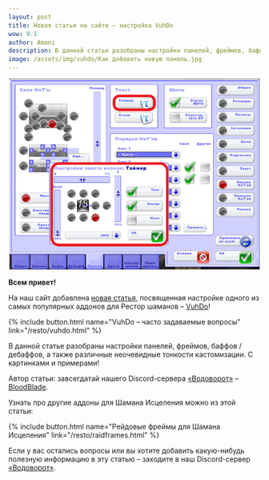 ```yaml
---    
layout: post
title: Новая статья на сайте – настройка VuhDo
wow: 9.1
author: Amani
description: В данной статье разобраны настройки панелей, фреймов, баффов / дебаффов, а также различные неочевидные тонкости кастомизации. С картинками и примерами!
image: /assets/img/vuhdo/Как добавить новую панель.jpg
---
```


<p align="center">
<img src="/assets/img/vuhdo/Как настроить иконки HoT'ов2.jpg" width=500x> 
</p>

**Всем привет!**

На наш сайт добавлена [новая статья](https://stormkeeper.ru/resto/vuhdo.html), посвященная настройке одного из самых популярных аддонов для Рестор шаманов – [VuhDo](https://www.curseforge.com/wow/addons/vuhdo)!

{% include button.html name="VuhDo – часто задаваемые вопросы" link="/resto/vuhdo.html" %}  

<p></p>

В данной статье разобраны настройки панелей, фреймов, баффов / дебаффов, а также различные неочевидные тонкости кастомизации. С картинками и примерами!

Автор статьи: завсегдатай нашего Discord-сервера [«Водоворот»](https://discord.gg/vodovorot) – [BloodBlade](https://ru.warcraftlogs.com/character/eu/ревущии-фьорд/Бурапи).

Узнать про другие аддоны для Шамана Исцеления можно из этой статьи:

{% include button.html name="Рейдовые фреймы для Шамана Исцеления" link="/resto/raidframes.html" %}  

<p></p>

Если у вас остались вопросы или вы хотите добавить какую-нибудь полезную информацию в эту статью – заходите в наш Discord-сервер [«Водоворот»](https://discord.gg/vodovorot). 
